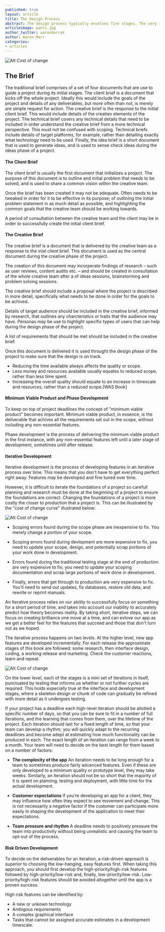 ```yaml
---
published: true
layout: article
title: The Design Process
abstract: The design process typically envolves five stages. The very first stage is the creation of the brief. The brief is used as the central document throughout the rest of the design process and includes details such as a problem statement, technical requirements and a common vision or set of goals for the creative team. Once the brief has been created, a period of reasch begins to uncover insights that help during the design phase. During the design phase the creative team uses the brief and insights generated from reseach to create a design direction. The design direction typically envolves visual styling and coming up with the technical scoping. Next, the amends phase is a process of going back to the client, making amends to the design (and sometimes the brief if necessary, which in turn would require a further period of research) and then making an agreement that the design direction is adequate before moving on into production. Finally the production phase is where the product gets built. This may initially involve prototyping before upscaling to a full working model. If the project is taking an iterative approach, at the end of the production stage there may be testing and user feedback, before beginning the whole process again.
articleimage: pants.jpg
author_twitter: aaronmarruk
author: Aaron Marr
categories:
- articles
---
```


![Alt Cost of change](/blog/img/process.jpg)

## The Brief

The traditional brief comprises of a set of four documents that are use to guide a project during its initial stages. The client brief is a document that kicks off the whole project. Ideally this would include the goals of the project and details of any deliverables, but more often than not, is merely are simple request for action. The creative brief is the response to the initial client brief. This would include details of the creatiev elements of the project. The technical brief covers any technical details that need to be included in order understand the creative brief from a more technical perspective. This must not be confused with scoping. Technical briefs include details of target platforms, for example, rather than detailing exactly what technology need to be used. Finally, the idea brief is a short document that is used to generate ideas, and is used to sense check ideas during the ideas phase of a project.

#### The Client Brief

The client brief is usually the first document that initializes a project. The purpose of this document is to outline and initial problem that needs to be solved, and is used to share a common vision within the creative team. 

Once the brief has been created it may not be adequate. Often needs to be tweaked in order for it to be effective in its purpose; of outlining the initial problem statement in as much detail as possible, and highlighting the common goals that the creative team should be working towards.

A period of consultation between the creative team and the client may be in order to successfully create the initial client brief.

#### The Creative Brief

The creative brief is a document that is delivered by the creative team as a response to the inial client brief. This document is used as the central document during the creative phase of the project.

The creation of this document may incorperate findings of research – such as user reviews, content audits etc. – and should be created in consultation of the whole creative team after a of ideas sessions, brainstorming and problem solving sessions. 

The creative brief should include a proposal where the project is described in more detail, specifically what needs to be done in order for the goals to be achived.

Details of target audience should be included in the creative brief, informed by research, that outlines any charcteristics or traits that the audience may have. Personas may be use to highlight specific types of users that can help during the design phase of the project.

A list of requirements that should be met should be included in the creative brief. 

Once this document is delivered it is used throught the design phase of the project to make sure that the design is on track.

* Reducing the time available always affects the quality or scope. 
* Less money and resources available usually equates to reduced scope, rather than less time spent. 
* Increasing the overall quality should equate to an increase in timescale and resources, rather than a reduced scope.[WAS Book]

#### Minimum Viable Product and Phase Development

To keep on top of project deadlines the concept of "minimum viable product" becomes important. Minimum viable product, in essence, is the deliverable that achives all the requirements set out in the scope, without including any non-essential features. 

Phase development is the process of delivering the minimum viable product in the first instance, with any non-essential features left until a later stage of development, sometimes until after release.

#### Iterative Development

Iterative development is the process of developing features in an iterative process over time. This means that you don't have to get everything perfect right away. Features may be developed and fine tuned over time. 

However, it is difficult to iterate the foundations of a project so carefull planning and research must be done at the beginning of a project to ensure the foundations are correct. Changing the foundations of a project is more costly the closer to production that a project is. This can be illustrated by the "cost of change curve" illustrated below:

![Alt Cost of change](/blog/img/costofchange.jpg)

* Scoping errors found during the scope phase are inexpensive to fix. You merely change a portion of your scope. 

* Scoping errors found during devlopment are more expensive to fix, you need to update your scope, design, and potentially scrap portions of your work done in development. 

* Errors found during the traditional testing stage at the end of production are very expensive to fix; you need to update your scoping documentation and scrap large portions of work done in development. 

* Finally, errors that get through to production are very expensive to fix. You'll need to send out updates, fix databases, restore old data, and rewrite or reprint manuals.

An Iterative process relies on our ability to successfully focus on something for a short period of time, and takes into account our inability to accurately predict how theory becomes reality. By taking short, iterative steps, we can focus on creating brilliance one move at a time, and can evlove our app as we get a better feel for the features that succeed and those that don't turn out as we hoped.

The iterative process happens on two levels. At the higher level, new app features are developed incrementally. For each release the approximate stages of this book are followed: some research, then interface design, coding, a working release and marketing. Check the customer reactions, learn and repeat.

![Alt Cost of change](/blog/img/iterativedevelopment.jpg)

On the lower level, each of the stages is a mini set of iterations in itself, punctuated by testing that informs us whether or not further cycles are required. This holds especially true at the interface and development stages, where a skeleton design or chunk of code can gradually be refined with more detail as it undergoes testing.

If your project has a deadline each high-level iteration should be allotted a specific number of days, so that you can be sure to fit in a number of full iterations, and the learning that comes from them, over the lifetime of the project.
Each iteration should last for a fixed length of time, so that your team can develop a rhythm; you will quickly adapt to the recurring deadlines and become adept at estimating how much functionality can be produced in each.
The exact length of an iteration can range from a week to a month. Your team will need to decide on the best length for them based on a number of factors:

* **The complexity of the app**
An iteration needs to be long enough for a team to sometimes produce fairly advanced features. Even if these are only developed to a minimum quality or prototype level, they may take weeks. Similarly, an iteration should not be so short that the majority of it is spent on planning, testing and deployment, with little time for the actual development.

* **Customer expectations**
If you’re developing an app for a client, they may influence
how often they expect to see movement and change. This is not necessarily a negative factor if the customer can participate more easily in shaping the development of the application to meet their expectations.

* **Team pressure and rhythm**
A deadline needs to positively pressure the team into productivity without being unrealistic and causing the team to opt-out of
the process.

#### Risk Driven Development

To decide on the deliverables for an iteration, a risk-driven approach is superior to choosing the low-hanging, easy features first. When taking this approach, you should first develop the high-priority/high-risk features followed by high-priority/low-risk and, finally, low-priority/low-risk. Low-priority/high-risk features should be avoided altogether until the app is a proven success.

High risk features can be identified by:
* A new or unkown technology
* Ambigous requirements
* A complex graphical interface
* Tasks that cannot be assigned accurate estimates in a development timescale.